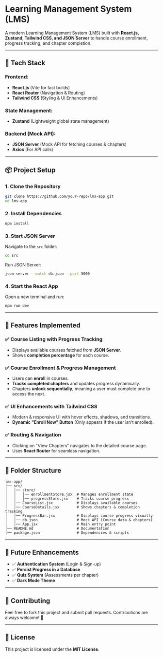 # Learning Management System (LMS)

A modern Learning Management System (LMS) built with **React.js, Zustand, Tailwind CSS, and JSON Server** to handle course enrollment, progress tracking, and chapter completion.

---

## 🚀 **Tech Stack**

### **Frontend:**

- **React.js** (Vite for fast builds)
- **React Router** (Navigation & Routing)
- **Tailwind CSS** (Styling & UI Enhancements)

### **State Management:**

- **Zustand** (Lightweight global state management)

### **Backend (Mock API):**

- **JSON Server** (Mock API for fetching courses & chapters)
- **Axios** (For API calls)

---

## 📦 **Project Setup**

### **1. Clone the Repository**

```sh
git clone https://github.com/your-repo/lms-app.git
cd lms-app
```

### **2. Install Dependencies**

```sh
npm install
```

### **3. Start JSON Server**

Navigate to the `src` folder:

```sh
cd src
```

Run JSON Server:

```sh
json-server --watch db.json --port 5000
```

### **4. Start the React App**

Open a new terminal and run:

```sh
npm run dev
```

---

## 📌 **Features Implemented**

### ✅ **Course Listing with Progress Tracking**

- Displays available courses fetched from **JSON Server**.
- Shows **completion percentage** for each course.

### ✅ **Course Enrollment & Progress Management**

- Users can **enroll** in courses.
- **Tracks completed chapters** and updates progress dynamically.
- Chapters **unlock sequentially**, meaning a user must complete one to access the next.

### ✅ **UI Enhancements with Tailwind CSS**

- Modern & responsive UI with hover effects, shadows, and transitions.
- **Dynamic "Enroll Now" Button** (Only appears if the user isn't enrolled).

### ✅ **Routing & Navigation**

- Clicking on "View Chapters" navigates to the detailed course page.
- Uses **React Router** for seamless navigation.

---

## 📄 **Folder Structure**

```plaintext
lms-app/
│── src/
│   │── store/
│   │   │── enrollmentStore.jsx  # Manages enrollment state
│   │   │── progressStore.jsx    # Tracks course progress
│   │── CourseList.jsx           # Displays available courses
│   │── CourseDetails.jsx        # Shows chapters & completion tracking
│   │── ProgressBar.jsx          # Displays course progress visually
│   │── db.json                  # Mock API (Course data & chapters)
│   │── App.jsx                  # Main entry point
│── README.md                    # Documentation
│── package.json                 # Dependencies & scripts
```

---

## 🎯 **Future Enhancements**

- ✅ **Authentication System** (Login & Sign-up)
- ✅ **Persist Progress in a Database**
- ✅ **Quiz System** (Assessments per chapter)
- ✅ **Dark Mode Theme**

---

## 🤝 **Contributing**

Feel free to fork this project and submit pull requests. Contributions are always welcome! 🚀

---

## 📝 **License**

This project is licensed under the **MIT License**.